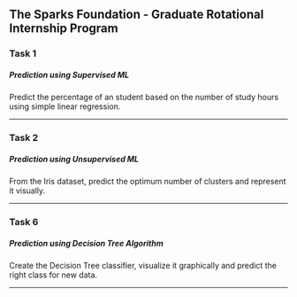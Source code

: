 ## The Sparks Foundation - Graduate Rotational Internship Program

### Task 1
##### Prediction using Supervised ML

Predict the percentage of an student based on the number of study hours using simple linear regression.

---

### Task 2
##### Prediction using Unsupervised ML

From the Iris dataset, predict the optimum number of clusters and represent it visually.

---

### Task 6
##### Prediction using Decision Tree Algorithm

Create the Decision Tree classifier, visualize it graphically and predict the right class for new data.

--- 